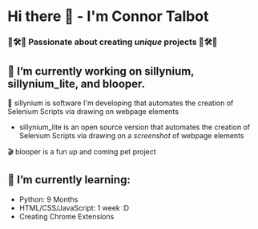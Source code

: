 # Hi there 👋 - I'm Connor Talbot
### 🎼🛠🧪 Passionate about creating *unique* projects 🎼🛠🧪 ###

<!--
**con-dog/con-dog** is a ✨ _special_ ✨ repository because its `README.md` (this file) appears on your GitHub profile.
-->

## 🔭 I’m currently working on sillynium, sillynium_lite, and blooper. ##
🤡 sillynium is software I'm developing that automates the creation of Selenium Scripts via drawing on webpage elements
  - sillynium_lite is an open source version that automates the creation of Selenium Scripts via drawing on a *screenshot* of webpage elements

🎬 blooper is a fun up and coming pet project

## 🌱 I’m currently learning:
- Python: 9 Months
- HTML/CSS/JavaScript: 1 week :D
- Creating Chrome Extensions
